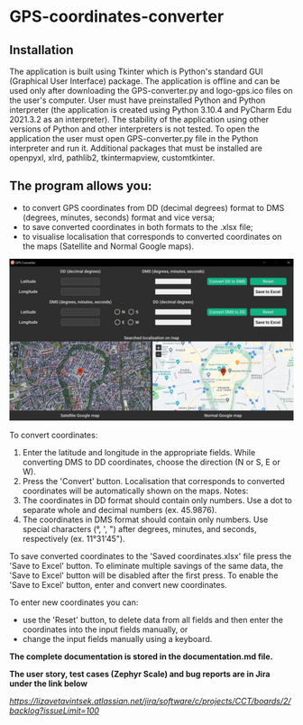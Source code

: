 # GPS-coordinates-converter

## Installation

The application is built using Tkinter which is Python's standard GUI (Graphical User Interface) package. The application is offline and can be used only after downloading the GPS-converter.py and logo-gps.ico files on the user's computer. User must have preinstalled Python and Python interpreter (the application is created using Python 3.10.4 and PyCharm Edu 2021.3.2 as an interpreter). The stability of the application using other versions of Python and other interpreters is not tested. To open the application the user must open GPS-converter.py file in the Python interpreter and run it. Additional packages that must be installed are openpyxl, xlrd, pathlib2, tkintermapview, customtkinter.

## The program allows you:
- to convert GPS coordinates from DD (decimal degrees) format to DMS (degrees, minutes, seconds) format and vice versa; 
- to save converted coordinates in both formats to the .xlsx file;
- to visualise localisation that corresponds to converted coordinates on the maps (Satellite and Normal Google maps).

![alt text](https://github.com/LizavetaVintsek/GPS-coordinates-converter/blob/master/GPS_converter_start_screen.png)

To convert coordinates:
1. Enter the latitude and longitude in the appropriate fields. While converting DMS to DD coordinates, choose the direction (N or S, E or W).
2. Press the 'Convert' button. Localisation that corresponds to converted coordinates will be automatically shown on the maps.
Notes: 
1. The coordinates in DD format should contain only numbers. Use a dot to separate whole and decimal numbers (ex. 45.9876).
2. The coordinates in DMS format should contain only numbers. Use special characters (°, ', ") after degrees, minutes, and seconds, respectively (ex. 11°31'45"). 

To save converted coordinates to the 'Saved coordinates.xlsx' file press the 'Save to Excel' button. To eliminate multiple savings of the same data, the 'Save to Excel' button will be disabled after the first press. To enable the 'Save to Excel' button, enter and convert new coordinates.

To enter new coordinates you can:
- use the 'Reset' button, to delete data from all fields and then enter the coordinates into the input fields manually, or 
- change the input fields manually using a keyboard.


**The complete documentation is stored in the documentation.md file.** 

**The user story, test cases (Zephyr Scale) and bug reports are in Jira under the link below**

*https://lizavetavintsek.atlassian.net/jira/software/c/projects/CCT/boards/2/backlog?issueLimit=100*
